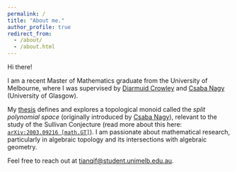 ```yaml
---
permalink: /
title: "About me."
author_profile: true
redirect_from:
  - /about/
  - /about.html
---
```


Hi there!

I am a recent Master of Mathematics graduate from the University of Melbourne,
where I was supervised by [Diarmuid Crowley][crowley] and [Csaba Nagy][nagy] (University of Glasgow).

My [thesis][thesis] defines and explores a topological monoid called the *split polynomial space* (originally introduced by [Csaba Nagy][nagy]),
relevant to the study of the Sullivan Conjecture (read more about this here: [`arXiv:2003.09216 [math.GT]`][crowley20]).
I am passionate about mathematical research, particularly in algebraic topology and its intersections with algebraic geometry.

Feel free to reach out at [tianqif@student.unimelb.edu.au][email].

[crowley]: https://www.dcrowley.net/
[nagy]: https://www.maths.gla.ac.uk/~cnagy/
[email]: mailto:tianqif@student.unimelb.edu.au
[thesis]: /thesis/
[cv]: /files/cv.pdf
[crowley20]: https://doi.org/10.48550/arXiv.2003.09216